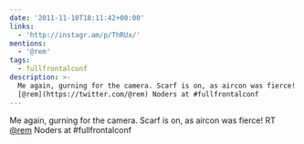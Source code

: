 ```yaml
---
date: '2011-11-10T18:11:42+00:00'
links:
  - 'http://instagr.am/p/ThRUx/'
mentions:
  - '@rem'
tags:
  - fullfrontalconf
description: >-
  Me again, gurning for the camera. Scarf is on, as aircon was fierce! RT
  [@rem](https://twitter.com/@rem) Noders at #fullfrontalconf
---
```

Me again, gurning for the camera. Scarf is on, as aircon was fierce! RT [@rem](https://twitter.com/@rem) Noders at #fullfrontalconf  
